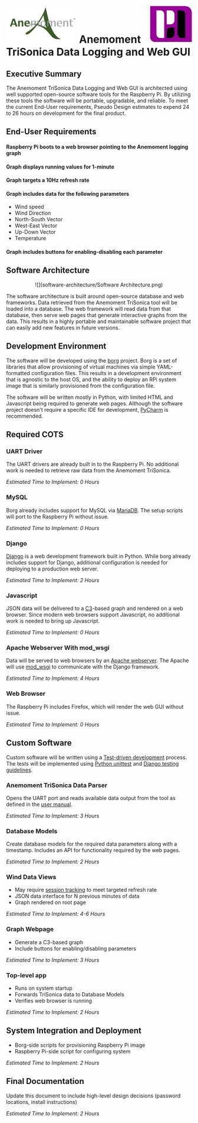 
<img src="images/anemoment-logo.png" alt="Anemoment Logo" align="left">
<img src="images/Pseudo_Design_Icon.png" alt="Pseudo Design Logo" align="right">

<br>
<br>

# Anemoment TriSonica Data Logging and Web GUI

## Executive Summary
The Anemoment TriSonica Data Logging and Web GUI is architected using well supported open-source software tools for the Raspberry Pi.  By utilizing these tools the software will be portable, upgradable, and reliable.  To meet the current End-User requirements, Pseudo Design estimates to expend 24 to 26 hours on development for the final product.

## End-User Requirements
#### Raspberry Pi boots to a web browser pointing to the Anemoment logging graph
#### Graph displays running values for 1-minute <!--- Is this correct -->
#### Graph targets a 10Hz refresh rate <!--- I have no idea if the Pi is capable of this.  Running it on a laptop or phone would probably be faster, but have more latency. -->
#### Graph includes data for the following parameters
* Wind speed
* Wind Direction
* North-South Vector
* West-East Vector
* Up-Down Vector
* Temperature

#### Graph includes buttons for enabling-disabling each parameter


## Software Architecture
<p align=center>
![](software-architecture/Software Architecture.png)
</p>
The software architecture is built around open-source database and web frameworks.  Data retrieved from the Anemoment TriSonica tool will be loaded into a database.  The web framework will read data from that database, then serve web pages that generate interactive graphs from the data.  This results in a highly portable and maintainable software project that can easily add new features in future versions.

## Development Environment
The software will be developed using the [borg](https://github.com/Syncroness-Inc/borg) project.  Borg is a set of libraries that allow provisioning of virtual machines via simple YAML-formatted configuration files.  This results in a development environment that is agnostic to the host OS, and the ability to deploy an RPi system image that is similarly provisioned from the configuration file.

The software will be written mostly in Python, with limited HTML and Javascript being required to generate web pages. Although the software project doesn't require a specific IDE for development, [PyCharm](https://www.jetbrains.com/pycharm/) is recommended.

## Required COTS

### UART Driver

The UART drivers are already built in to the Raspberry Pi.  No additional work is needed to retrieve raw data from the Anemoment TriSonica.

*Estimated Time to Implement: 0 Hours*

### MySQL
Borg already includes support for MySQL via [MariaDB](https://mariadb.org).  The setup scripts will port to the Raspberry Pi without issue.

*Estimated Time to Implement: 0 Hours*

### Django
[Django](https://www.djangoproject.com) is a web development framework built in Python.  While borg already includes support for Django, additional configuration is needed for deploying to a production web server.

*Estimated Time to Implement: 2 Hours*

### Javascript
JSON data will be delivered to a [C3](http://c3js.org)-based graph and rendered on a web browser.  Since modern web browsers support Javascript, no additional work is needed to bring up Javascript.

*Estimated Time to Implement: 0 Hours*

### Apache Webserver With mod_wsgi
Data will be served to web browsers by an [Apache webserver](https://httpd.apache.org).  The Apache will use [mod_wsgi](http://modwsgi.readthedocs.io/en/develop/) to communicate with the Django framework.

*Estimated Time to Implement: 4 Hours*

### Web Browser
The Raspberry Pi includes Firefox, which will render the web GUI without issue.

*Estimated Time to Implement: 0 Hours*

## Custom Software
Custom software will be written using a [Test-driven development](https://en.wikipedia.org/wiki/Test-driven_development) process.  The tests will be implemented using [Python unittest](https://docs.python.org/3/library/unittest.html#module-unittest) and [Django testing guidelines](https://docs.djangoproject.com/en/2.0/topics/testing/).

### Anemoment TriSonica Data Parser
Opens the UART port and reads available data output from the tool as defined in the [user manual](http://www.zraksystems.com/anemomentnov2017/wp-content/uploads/2017/11/TriSonica-Mini-User-Manual-1.pdf).

*Estimated Time to Implement: 3 Hours*

### Database Models
Create database models for the required data parameters along with a timestamp.  Includes an API for functionality required by the web pages.

*Estimated Time to Implement: 2 Hours*

### Wind Data Views
* May require [session tracking](https://docs.djangoproject.com/en/2.0/topics/http/sessions/) to meet targeted refresh rate
* JSON data interface for N previous minutes of data
* Graph rendered on root page

*Estimated Time to Implement: 4-6 Hours*

### Graph Webpage
* Generate a C3-based graph
* Include buttons for enabling/disabling parameters

*Estimated Time to Implement: 3 Hours*

### Top-level app
* Runs on system startup
* Forwards TriSonica data to Database Models
* Verifies web browser is running

*Estimated Time to Implement: 2 Hours*

## System Integration and Deployment
* Borg-side scripts for provisioning Raspberry Pi image
* Raspberry Pi-side script for configuring system

*Estimated Time to Implement: 2 Hours*

## Final Documentation
Update this document to include high-level design decisions (password locations, install instructions)

*Estimated Time to Implement: 2 Hours*
